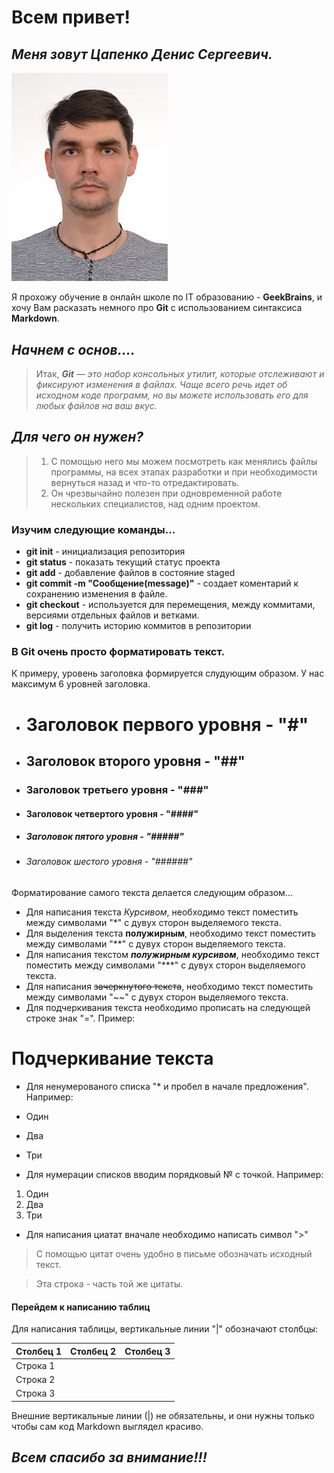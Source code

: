 # **Всем привет!**

## *Меня зовут Цапенко Денис Сергеевич.*

<img src="shrine.jpg" width="250"/>


 Я прохожу обучение в онлайн школе по IT образованию - **GeekBrains**, и хочу Вам расказать немного про **Git** с использованием синтаксиса **Markdown**.

## ***Начнем с основ....***

>Итак, ***Git*** — *это набор консольных утилит, которые отслеживают и фиксируют изменения в файлах. Чаще всего речь идет об исходном коде программ, но вы можете использовать его для любых файлов на ваш вкус.* 

## ***Для чего он нужен?*** 

>1. С помощью него мы можем посмотреть как менялись файлы программы, на всех этапах разработки и при необходимости вернуться назад и что-то отредактировать.
>2. Он чрезвычайно полезен при одновременной работе нескольких специалистов, над одним проектом.

### Изучим следующие команды...

* **git init** - инициализация репозитория
* **git status** - показать текущий статус проекта
* **git add** - добавление файлов в состояние staged
* **git commit -m "Сообщение(message)"** - создает коментарий к сохранению изменения в файле.
* **git checkout** - используется для перемещения, между коммитами, версиями отдельных файлов и ветками.
* **git log** - получить историю коммитов в репозитории

### В Git очень просто форматировать текст.

 К примеру, уровень заголовка формируется слудующим образом. У нас максимум 6 уровней заголовка.
* # Заголовок первого уровня - "#"
* ## Заголовок второго уровня - "##"
* ### Заголовок третьего уровня - "###"
* #### Заголовок четвертого уровня - "####"
* ##### Заголовок пятого уровня - "#####"
* ###### Заголовок шестого уровня - "######"

Форматирование самого текста делается следующим образом...

* Для написания текста *Курсивом*, необходимо текст поместить между символами "*" с дувух сторон выделяемого текста.
* Для выделения текста **полужирным**, необходимо текст поместить между символами "**" с дувух сторон выделяемого текста.
* Для  написания текстом ***полужирным курсивом***, необходимо текст поместить между символами "***" с дувух сторон выделяемого текста.
* Для написания ~~зачеркнутого текста~~, необходимо текст поместить между символами "~~" с дувух сторон выделяемого текста.
* Для подчеркивания текста необходимо прописать на следующей строке знак "=". Пример:

Подчеркивание текста
=

* Для ненумерованого списка "* и пробел в начале предложения". Например:

* Один 
* Два 
* Три

* Для нумерации списков вводим порядковый № с точкой. Например:

1. Один
2. Два
3. Три

* Для написания циатат вначале необходимо написать символ ">"

> С помощью цитат очень удобно в письме обозначать исходный текст.

> Эта строка - часть той же цитаты.

#### Перейдем к написанию таблиц

Для написания таблицы, вертикальные линии "|" обозначают столбцы:

| Столбец 1 | Столбец 2 | Столбец 3 |
| ----------|:---------:| ---------:|
| Строка 1  |           |           |
| Строка 2  |           |           |
| Строка 3  |           |           |

Внешние вертикальные линии (|) не обязательны, и они нужны только чтобы сам код Markdown выглядел красиво.  

## *Всем спасибо за внимание!!!*
